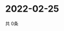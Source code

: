 # 2022-02-25
  共 0条

  <!-- BEGIN -->
  <!-- 最后更新时间Fri Feb 25 2022 20:05:55 GMT+0000 (Coordinated Universal Time) -->
  
  <!-- END -->
  
  